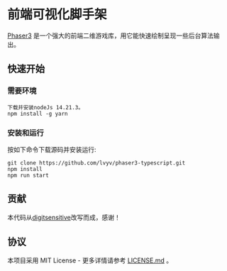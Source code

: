 # 前端可视化脚手架

[Phaser3](https://github.com/photonstorm/phaser) 是一个强大的前端二维游戏库，用它能快速绘制呈现一些后台算法输出。

## 快速开始

### 需要环境

```
下载并安装nodeJs 14.21.3。
npm install -g yarn
```

### 安装和运行

按如下命令下载源码并安装运行:

```
git clone https://github.com/lvyv/phaser3-typescript.git
npm install
npm run start
```

## 贡献

本代码从[digitsensitive](https://github.com/digitsensitive/phaser3-typescript)改写而成，感谢！

## 协议

本项目采用 MIT License - 更多详情请参考 [LICENSE.md](https://github.com/digitsensitive/phaser3-typescript/blob/master/LICENSE) 。
